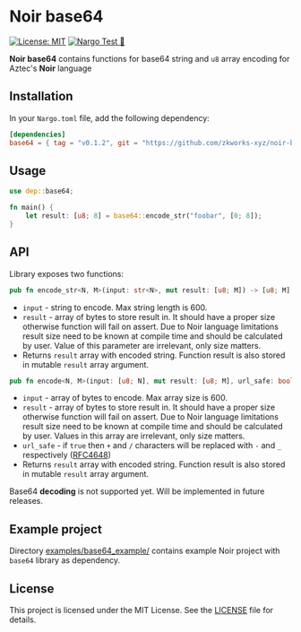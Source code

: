 # Noir base64

[![License: MIT](https://img.shields.io/badge/License-MIT-yellow.svg)](https://opensource.org/licenses/MIT) [![Nargo Test 🌌](https://github.com/zkworks-xyz/noir-base64/actions/workflows/test.yaml/badge.svg)](https://github.com/zkworks-xyz/noir-base64/actions/workflows/test.yaml)

**Noir base64** contains functions for base64 string and `u8` array encoding for Aztec's **Noir** language

## Installation

In your `Nargo.toml` file, add the following dependency:

```toml
[dependencies]
base64 = { tag = "v0.1.2", git = "https://github.com/zkworks-xyz/noir-base64" }
```

## Usage

```rust
use dep::base64;

fn main() {
    let result: [u8; 8] = base64::encode_str("foobar", [0; 8]);
}
```

## API
Library exposes two functions:

```rust
pub fn encode_str<N, M>(input: str<N>, mut result: [u8; M]) -> [u8; M]
```

- `input` - string to encode. Max string length is 600.
- `result` - array of bytes to store result in. It should have a proper size otherwise function will fail on assert. 
    Due to Noir language limitations result size need to be known at compile time and should be calculated by user.
    Value of this parameter are irrelevant, only size matters.
- Returns `result` array with encoded string. Function result is also stored in mutable `result` array argument.

```rust
pub fn encode<N, M>(input: [u8; N], mut result: [u8; M], url_safe: bool) -> [u8; M]
```

- `input` - array of bytes to encode. Max array size is 600.
- `result` - array of bytes to store result in. It should have a proper size otherwise function will fail on assert.
  Due to Noir language limitations result size need to be known at compile time and should be calculated by user.
  Values in this array are irrelevant, only size matters.
- `url_safe` - if `true` then `+` and `/` characters will be replaced with `-` and `_` respectively ([RFC4648](https://datatracker.ietf.org/doc/html/rfc4648#section-5))
- Returns `result` array with encoded string. Function result is also stored in mutable `result` array argument.

Base64 **decoding** is not supported yet. Will be implemented in future releases.

## Example project
Directory [examples/base64_example/](https://github.com/zkworks-xyz/noir-base64/tree/main/examples/base64_example) contains example Noir project with `base64` library as dependency.

## License

This project is licensed under the MIT License. See the [LICENSE](https://github.com/zkworks-xyz/noir-base64/blob/main/LICENSE) file for details.
